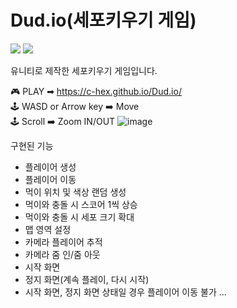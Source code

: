 # Dud.io(세포키우기 게임)

<img src="https://img.shields.io/badge/Unity-000000?style=flat-square&logo=unity&logoColor=white"/> <img src="https://img.shields.io/badge/CSharp-239120?style=flat-square&logo=csharp&logoColor=white"/>

유니티로 제작한 세포키우기 게임입니다.

🎮 PLAY ➡ https://c-hex.github.io/Dud.io/ <br>
🕹 WASD or Arrow key ➡ Move<br>
🕹 Scroll ➡ Zoom IN/OUT
![image](https://user-images.githubusercontent.com/89019310/199372886-c092fcec-ff2c-40ec-9718-f0d835f0f0f1.png)


구현된 기능
- 플레이어 생성
- 플레이어 이동
- 먹이 위치 및 색상 랜덤 생성
- 먹이와 충돌 시 스코어 1씩 상승
- 먹이와 충돌 시 세포 크기 확대
- 맵 영역 설정
- 카메라 플레이어 추적
- 카메라 줌 인/줌 아웃
- 시작 화면
- 정지 화면(계속 플레이, 다시 시작)
- 시작 화면, 정지 화면 상태일 경우 플레이어 이동 불가
...
